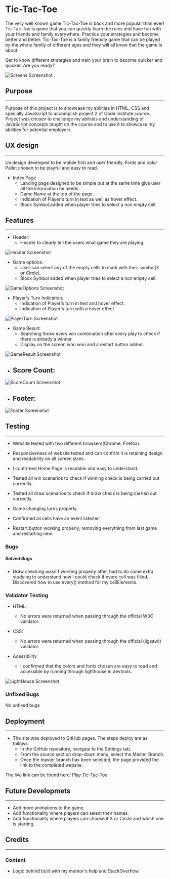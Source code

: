 # Tic-Tac-Toe
The very well known game Tic-Tac-Toe is back and more popular than ever! Tic-Tac-Toe is game that you can quickly learn the rules and have fun with your friends and family everywhere.
Practice your strategies and become better and better. Tic-Tac-Toe is a family friendly game that can be played by the whole family of different ages and they will all know that the game is about.

Get to know different strategies and train your brain to become quicker and quicker.
Are you ready?

![Screens Screenshot](assets/images/screens-screenshot.png)

## Purpose
------

Purpose of this project is to showcase my abilities in HTML, CSS and specially JavaScript to accomplish project 2 of Code Institute course. 
Project was chosen to challenge my abilities and understanding of JavaScript concepts taught on the course and to use it to showcase my abilities for potential employers.

## UX design
------

Ux design developed to be mobile first and user friendly.
Fonts and color Pallet chosen to be playful and easy to read.

- Index Page
    - Landing page designed to be simple but at the same time give user all the information he needs.
    - Game Name at the top of the page.
    - Indication of Player's turn in text as well as hover effect.
    - Block Symbol added when player tries to select a non empty cell.

## Features
------

- Header:
    - Header to clearly tell the users what game they are playing.

![Header Screenshot](assets/images/header-screenshot.png)

- Game options:
    - User can select any of the empty cells to mark with their symbol(X or Circle).
    - Block Symbol added when player tries to select a non empty cell.

![GameOptions Screenshot](assets/images/gameoptions-screenshot.png)

- Player's Turn Indication:  
    - Indication of Player's turn in text and hover effect.
    - Indication of Player's turn with a hover effect

![PlayerTurn Screenshot](assets/images/playerturn-screenshot.png)

- Game Result:
    - Searching throw every win combination after every play to check if there is already a winner.
    - Display on the screen who won and a restart button added.

![GameResult Screenshot](assets/images/gameresult-screenshot.png)

- Score Count:
    - 

![ScoreCount Screenshot](assets/images/gameresult-screenshot.png)

- Footer:
    - 

![Footer Screenshot](assets/images/gameresult-screenshot.png)

## Testing
------

- Website tested with two different browsers(Chrome, Firefox).

- Responsiveness of website tested and can confirm it is retaining design and readability on all screen sizes.

- I confirmed Home Page is readable and easy to understand.

- Tested all win scenarios to check if winning check is being carried out correctly.

- Tested all draw scenarios to check if draw check is being carried out correctly.

- Game changing turns properly.

- Confirmed all cells have an event listener.

- Restart button working properly, removing everything from last game and restarting new.

### Bugs

##### Solved Bugs

- Draw checking wasn't working properly after, had to do some extra studying to understand how I could check if every cell was filled. Discovered how to use every() method for my cellElements.

### Validator Testing
- HTML: 
    - No errors were returned when passing through the official W3C validator.

- CSS: 
    - No errors were returned when passing through the official (jigsaw)) validator.

- Acessibility
    - I confirmed that the colors and fonts chosen are easy to read and accessible by running through lighthouse in devtools.

![LightHouse Screenshot](assets/images/lighthouse-screenshot.png)

### Unfixed Bugs
No unfixed bugs

## Deployment
------

- The site was deployed to GitHub pages. The steps deploy are as follows:
    - In the GitHub repository, navigate to the Settings tab.
    - From the source section drop-down menu, select the Master Branch.
    - Once the master branch has been selected, the page provided the link to the completed website.

The live link can be found here: <a href="https://marcogabarron.github.io/tic-tac-toe/" target="_blank">Play Tic-Tac-Toe</a>

## Future Developmets
------

- Add more animations to the game. 
- Add functionality where players can select their names.
- Add functionality where players can choose if X or Circle and which one is starting.

## Credits
------

### Content
- Logic behind built with my mentor's help and StackOverflow.